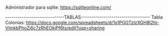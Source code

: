 Administrador para sqlite:
https://sqliteonline.com/


-----------------------------TABLAS----------------------------------
Tabla Colonias:
https://docs.google.com/spreadsheets/d/1o1PGGTzIzXGH8I2hi-VImkbPhoZi6c7zRhEOkjPf6ts/edit?usp=sharing
